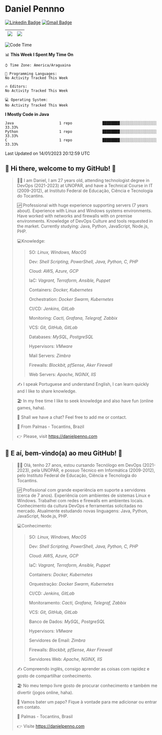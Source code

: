 # Daniel Pennno

[![Linkedin Badge](https://img.shields.io/badge/-LinkedIn-blue?style=for-the-badge&logo=Linkedin&logoColor=white&link=https://www.linkedin.com/in/danielpenno/)](https://www.linkedin.com/in/danielpenno/)
[![Gmail Badge](https://img.shields.io/badge/-Gmail-c14438?style=for-the-badge&logo=Gmail&logoColor=white&link=mailto:contato@danielpenno.com)](mailto:contato@danielpenno.com)

| <a href="https://github.com/danielpenno"><img align="center" src="https://github-readme-stats.vercel.app/api?username=danielpenno" /></a> | <a href="https://github.com/danielpenno"><img align="center" src="https://github-readme-stats.vercel.app/api/top-langs/?username=danielpenno&layout=compact" /></a> |
| ------------- | ------------- |

<!--START_SECTION:waka-->
![Code Time](http://img.shields.io/badge/Code%20Time-21%20hrs%203%20mins-blue)

📊 **This Week I Spent My Time On** 

```text
⌚︎ Time Zone: America/Araguaina

💬 Programming Languages: 
No Activity Tracked This Week

🔥 Editors: 
No Activity Tracked This Week

💻 Operating System: 
No Activity Tracked This Week

```

**I Mostly Code in Java** 

```text
Java                     1 repo              ████████░░░░░░░░░░░░░░░░░   33.33% 
Python                   1 repo              ████████░░░░░░░░░░░░░░░░░   33.33% 
C                        1 repo              ████████░░░░░░░░░░░░░░░░░   33.33%

```



 Last Updated on 14/01/2023 20:12:59 UTC
<!--END_SECTION:waka-->

## 👋 Hi there, welcome to my GitHub! 🚀

> 🖖🏾 I am Daniel, I am 27 years old, attending technologist degree in DevOps (2021-2023) at UNOPAR, and have a Technical Course in IT (2009-2012), at Instituto Federal de Educação, Ciência e Tecnologia do Tocantins.
> 
> 🆙 Professional with huge experience supporting servers (7 years about). Experience with Linux and Windows systems environments. Have worked with networks and firewalls with on premise environments. Knowledge of DevOps Culture and tools requested in the market. Currently studying: Java, Python, JavaScript, Node.js, PHP.
> 
> 💻Knowledge:
> > 
> > SO: *Linux, Windows, MacOS*
> > 
> > Dev: *Shell Scripting, PowerShell, Java, Python, C, PHP*
> > 
> > Cloud: *AWS, Azure, GCP*
> > 
> > IaC: *Vagrant, Terraform, Ansible, Puppet*
> > 
> > Containers: *Docker, Kubernetes*
> > 
> > Orchestration: *Docker Swarm, Kubernetes*
> > 
> > CI/CD: *Jenkins, GitLab*
> > 
> > Monitoring: *Cacti, Grafana, Telegraf, Zabbix*
> > 
> > VCS: *Git, GitHub, GitLab*
> > 
> > Databases: *MySQL, PostgreSQL*
> > 
> > Hypervisors: *VMware*
> > 
> > Mail Servers: *Zimbra*
> > 
> > Firewalls: *Blockbit, pfSense, Aker Firewall*
> > 
> > Web Servers: *Apache, NGINX, IIS*
> 
> ✍️ I speak Portuguese and understand English, I can learn quickly and I like to share knowledge.
> 
> 🏖 In my free time I like to seek knowledge and also have fun (online games, haha).
>  
> 📧 Shall we have a chat? Feel free to add me or contact.
> 
> 📌 From Palmas - Tocantins, Brazil
> 
> 👉 Please, visit https://danielpenno.com
> 

## 👋 E aí, bem-vindo(a) ao meu GitHub! 🚀

> 🖖🏾 Olá, tenho 27 anos, estou cursando Tecnólogo em DevOps (2021-2023), pela UNOPAR, e possuo Técnico em Informática (2009-2012), pelo Instituto Federal de Educação, Ciência e Tecnologia do Tocantins.
> 
> 🆙 Profissional com grande experiência em suporte a servidores (cerca de 7 anos). Experiência com ambientes de sistemas Linux e Windows. Trabalhei com redes e firewalls em ambientes locais. Conhecimento da cultura DevOps e ferramentas solicitadas no mercado. Atualmente estudando novas linguagens: Java, Python, JavaScript, Node.js, PHP.
> 
> 💻Conhecimento:
> > 
> > SO: *Linux, Windows, MacOS*
> > 
> > Dev: *Shell Scripting, PowerShell, Java, Python, C, PHP*
> > 
> > Cloud: *AWS, Azure, GCP*
> > 
> > IaC: *Vagrant, Terraform, Ansible, Puppet*
> > 
> > Containers: *Docker, Kubernetes*
> > 
> > Orquestração: *Docker Swarm, Kubernetes*
> > 
> > CI/CD: *Jenkins, GitLab*
> > 
> > Monitoramento: *Cacti, Grafana, Telegraf, Zabbix*
> > 
> > VCS: *Git, GitHub, GitLab*
> > 
> > Banco de Dados: *MySQL, PostgreSQL*
> > 
> > Hypervisors: *VMware*
> > 
> > Servidores de Email: *Zimbra*
> > 
> > Firewalls: *Blockbit, pfSense, Aker Firewall*
> > 
> > Servidores Web: *Apache, NGINX, IIS*
> 
> ✍️ Compreendo inglês, consigo aprender as coisas com rapidez e gosto de compartilhar conhecimento.
> 
> 🏖 No meu tempo livre gosto de procurar conhecimento e também me divertir (jogos online, haha).
> 
> 📧 Vamos bater um papo? Fique à vontade para me adicionar ou entrar em contato.
> 
> 📌 Palmas - Tocantins, Brasil
> 
> 👉 Visite https://danielpenno.com
